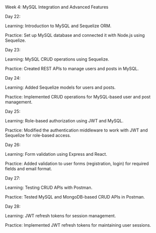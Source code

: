 Week 4: MySQL Integration and Advanced Features

Day 22:

Learning: Introduction to MySQL and Sequelize ORM.


Practice: Set up MySQL database and connected it with Node.js using Sequelize.


Day 23:

Learning: MySQL CRUD operations using Sequelize.


Practice: Created REST APIs to manage users and posts in MySQL.


Day 24:

Learning: Added Sequelize models for users and posts.


Practice: Implemented CRUD operations for MySQL-based user and post management.


Day 25:

Learning: Role-based authorization using JWT and MySQL.


Practice: Modified the authentication middleware to work with JWT and Sequelize for role-based access.


Day 26:

Learning: Form validation using Express and React.


Practice: Added validation to user forms (registration, login) for required fields and email format.


Day 27:

Learning: Testing CRUD APIs with Postman.


Practice: Tested MySQL and MongoDB-based CRUD APIs in Postman.


Day 28:

Learning: JWT refresh tokens for session management.


Practice: Implemented JWT refresh tokens for maintaining user sessions.
